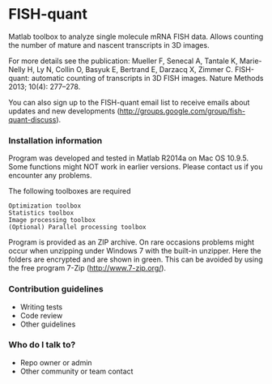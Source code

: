 # FISH-quant #

Matlab toolbox to analyze single molecule mRNA FISH data. Allows counting the number of mature and nascent transcripts in 3D images.

For more details see the publication: Mueller F, Senecal A, Tantale K, Marie-Nelly H, Ly N, Collin O, Basyuk E, Bertrand E, Darzacq X, Zimmer C. FISH-quant: automatic counting of transcripts in 3D FISH images. Nature Methods 2013; 10(4): 277–278.

You can also sign up to the FISH-quant email list to receive emails about updates and new developments (http://groups.google.com/group/fish-quant-discuss). 

### Installation information ###
Program was developed and tested in Matlab R2014a on Mac OS 10.9.5. Some functions might NOT work in earlier versions. Please contact us if you encounter any problems.

The following toolboxes are required

    Optimization toolbox
    Statistics toolbox
    Image processing toolbox
    (Optional) Parallel processing toolbox 

Program is provided as an ZIP archive. On rare occasions problems might occur when unzipping under Windows 7 with the built-in unzipper. Here the folders are encrypted and are shown in green. This can be avoided by using the free program 7-Zip (http://www.7-zip.org/). 

### Contribution guidelines ###

* Writing tests
* Code review
* Other guidelines

### Who do I talk to? ###

* Repo owner or admin
* Other community or team contact